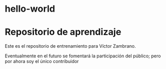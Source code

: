 # hello-world
Repositorio de aprendizaje
========================

Este es el repositorio de entrenamiento para Víctor Zambrano.

Eventualmente en el futuro se fomentará la participación del público; pero por ahora soy el único contribuidor
